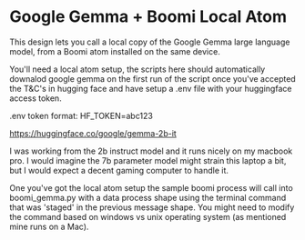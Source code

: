 # Google Gemma + Boomi Local Atom
This design lets you call a local copy of the Google Gemma large language model, from a Boomi atom installed on the same device. 

You'll need a local atom setup, the scripts here should automatically downalod google gemma on the first run of the script once you've accepted the T&C's in hugging face and have setup a .env file with your huggingface access token. 

.env token format:
HF_TOKEN=abc123

https://huggingface.co/google/gemma-2b-it

I was working from the 2b instruct model and it runs nicely on my macbook pro. I would imagine the 7b parameter model might strain this laptop a bit, but I would expect a decent gaming computer to handle it.

One you've got the local atom setup the sample boomi process will call into boomi_gemma.py with a data process shape using the terminal command that was 'staged' in the previous message shape. You might need to modify the command based on windows vs unix operating system (as mentioned mine runs on a Mac).

